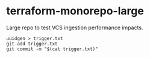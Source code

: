 # terraform-monorepo-large

Large repo to test VCS ingestion performance impacts.

```
uuidgen > trigger.txt
git add trigger.txt
git commit -m "$(cat trigger.txt)"
```

